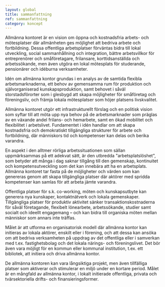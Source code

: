 ```yaml
---
layout: global
title: sammanfattning
ref: sammanfattning
category: koncept
---
```


Allmänna kontoret är en vision om öppna och kostnadsfria arbets- och mötesplatser där allmänheten ges möjlighet att bedriva arbete och fortbildning. Dessa offentliga arbetsplatser förväntas bidra till lokal utveckling, social sammanhållning och integration, bättre arbetsvillkor för entreprenörer och småföretagare, frilansare, korttidsanställda och arbetssökande, men även utgöra en lokal mötesplats för studerande, pensionärer och idéburna verksamheter. 

Idén om allmänna kontor grundas i en analys av de samtida flexibla arbetsmarknaderna, ett behov av gemensamma rum för produktion och självorganiserad kunskapsproduktion, samt behovet i såväl storstadsförorter som i glesbygd att skapa möjligheter för småföretag och föreningsliv, och främja lokala mötesplatser som höjer platsens livskvalitet. 

Allmänna kontoret utgör ett infrastrukturellt förslag och en politisk vision som syftar till att möta upp nya behov på de arbetsmarknader som präglas av en växande andel frilans- och hemarbete, samt en ökad mobilitet och flexibilitet i arbetslivet. Fundamentet i idén handlar om att skapa kostnadsfria och demokratiskt tillgängliga strukturer för arbete och fortbildning, där människors tid och kompetenser kan delas och berika varandra. 

En aspekt i den alltmer rörliga arbetssituationen som sällan uppmärksammas på ett adekvat sätt, är den utbredda "arbetsplatslöshet", som betyder att många i dag saknar tillgång till den gemenskap, kontinuitet och kompetensutveckling som det kan innebära att ha en arbetsplats. Allmänna kontoret tar fasta på de möjligheter och värden som kan genereras genom att skapa tillgängliga platser där aktörer med spridda kompetenser kan samlas för att arbeta jämte varandra.  

Offentliga platser för s.k. co-working, möten och kunskapsutbyte kan generera nya kunskaper, kontaktnätverk och lokala gemenskaper. Tillgängliga platser för produktiv aktivitet sänker transaktionskostnaderna för såväl företagande, flexibelt lönearbete, arbetssökande, studier samt socialt och ideellt engagemang – och kan bidra till organiska möten mellan människor som annars inte träffas.  

Målet är att utforma en organisatorisk modell där allmänna kontor kan initieras av lokala aktörer, enskilt eller i förening, och att dessa kan ansöka om att bedriva verksamheten på uppdrag av det offentliga eller i samverkan med t.ex. fastighetsbolag och det lokala närings- och föreningslivet. Det bör även vara möjligt för en kommun eller kommunal institution, t.ex. ett bibliotek, att initiera och driva allmänna kontor.  

De allmänna kontoren kan vara långsiktiga projekt, men även tillfälliga platser som aktiverar och stimulerar en miljö under en kortare period. Målet är en mångfald av allmänna kontor, i lokalt initierade offentliga, privata och tvärsektoriella drifts- och finansieringsformer.   
